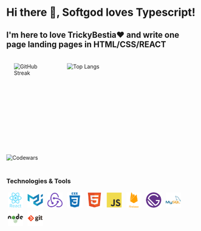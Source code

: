 # Hi there 👋, Softgod loves Typescript!
## I'm here to love TrickyBestia❤ and write one page landing pages in HTML/CSS/REACT

<div style="display: flex; justify-content: space-between; align-items: start;">
  <img src="https://streak-stats.demolab.com?user=Softgod4&theme=dark&border_radius=0.5&date_format=M%20j%5B%2C%20Y%5D&card_width=350&card_height=200" alt="GitHub Streak" style="margin: 20px;"/>
  <img src="https://github-readme-stats.vercel.app/api/top-langs/?username=anuraghazra&layout=compact&theme=dark" alt="Top Langs" style="width: 350px; height: 200px; margin: 20px;"/>
</div>

<img style="margin-top: 20px; margin-bottom: 20px;" src="https://www.codewars.com/users/Softgod4/badges/large" alt="Codewars" />

### Technologies & Tools

<div style="display: flex; flex-wrap: wrap;">
  <img src="https://github.com/devicons/devicon/blob/master/icons/react/react-original-wordmark.svg" title="React" alt="React" width="40" height="40" style="margin: 4px;"/>&nbsp;
  <img src="https://github.com/devicons/devicon/blob/master/icons/materialui/materialui-original.svg" title="Material UI" alt="Material UI" width="40" height="40" style="margin: 4px;"/>&nbsp;
  <img src="https://github.com/devicons/devicon/blob/master/icons/redux/redux-original.svg" title="Redux" alt="Redux" width="40" height="40" style="margin: 4px;"/>&nbsp;
  <img src="https://github.com/devicons/devicon/blob/master/icons/css3/css3-plain-wordmark.svg" title="CSS3" alt="CSS" width="40" height="40" style="margin: 4px;"/>&nbsp;
  <img src="https://github.com/devicons/devicon/blob/master/icons/html5/html5-original.svg" title="HTML5" alt="HTML" width="40" height="40" style="margin: 4px;"/>&nbsp;
  <img src="https://github.com/devicons/devicon/blob/master/icons/javascript/javascript-original.svg" title="JavaScript" alt="JavaScript" width="40" height="40" style="margin: 4px;"/>&nbsp;
  <img src="https://github.com/devicons/devicon/blob/master/icons/firebase/firebase-plain-wordmark.svg" title="Firebase" alt="Firebase" width="40" height="40" style="margin: 4px;"/>&nbsp;
  <img src="https://github.com/devicons/devicon/blob/master/icons/gatsby/gatsby-original.svg" title="Gatsby" alt="Gatsby" width="40" height="40" style="margin: 4px;"/>&nbsp;
  <img src="https://github.com/devicons/devicon/blob/master/icons/mysql/mysql-original-wordmark.svg" title="MySQL" alt="MySQL" width="40" height="40" style="margin: 4px;"/>&nbsp;
  <img src="https://github.com/devicons/devicon/blob/master/icons/nodejs/nodejs-original-wordmark.svg" title="NodeJS" alt="NodeJS" width="40" height="40" style="margin: 4px;"/>&nbsp;
  <img src="https://github.com/devicons/devicon/blob/master/icons/git/git-original-wordmark.svg" title="Git" alt="Git" width="40" height="40" style="margin: 4px;"/>
</div>
